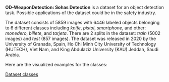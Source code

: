 **OD-WeaponDetection: Sohas Detection** is a dataset for an object detection task. Possible applications of the dataset could be in the safety industry. 

The dataset consists of 5859 images with 6446 labeled objects belonging to 6 different classes including *knife*, *pistol*, *smartphone*, and other: *monedero*, *billete*, and *tarjeta*. There are 2 splits in the dataset: *train* (5002 images) and *test* (857 images). The dataset was released in 2020 by the University of Granada, Spain, Ho Chi Minh City University of Technology (HUTECH), Viet Nam, and King Abdulaziz University (KAU) Jeddah, Saudi Arabia.

Here are the visualized examples for the classes:

[Dataset classes](https://github.com/dataset-ninja/od-weapon-detection-sohas-detection/raw/main/visualizations/classes_preview.webm)
